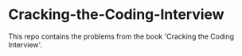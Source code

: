 # Cracking-the-Coding-Interview
This repo contains the problems from the book 'Cracking the Coding Interview'.
